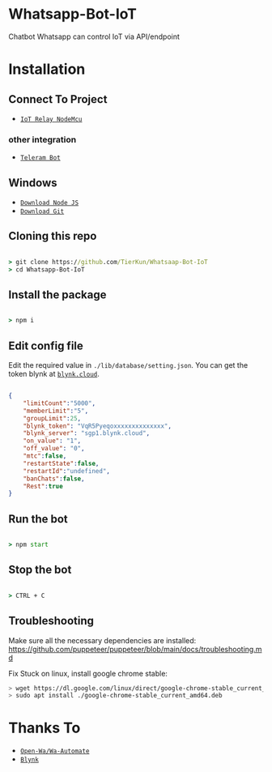 # Whatsapp-Bot-IoT
Chatbot Whatsapp can control IoT via API/endpoint

# Installation



## Connect To Project

* [`IoT Relay NodeMcu`](https://github.com/TierKun/IoT-Relay)



### other integration

* [`Teleram Bot`](https://github.com/TierKun/Telegram-Bot-IoT)



## Windows

* [`Download Node JS`](https://nodejs.org/en/download/)
* [`Download Git`](https://git-scm.com/download/win)



## Cloning this repo

```cmd

> git clone https://github.com/TierKun/Whatsaap-Bot-IoT
> cd Whatsapp-Bot-IoT

```



## Install the package

```cmd

> npm i

```



## Edit config file

Edit the required value in `./lib/database/setting.json`. You can get the token blynk at [`blynk.cloud`](https://blynk.cloud/).

```json

{
    "limitCount":"5000",
    "memberLimit":"5",
    "groupLimit":25,
    "blynk_token": "VqR5Pyeqoxxxxxxxxxxxxxx", 
    "blynk_server": "sgp1.blynk.cloud",
    "on_value": "1",
    "off_value": "0",
    "mtc":false,
    "restartState":false,
    "restartId":"undefined",
    "banChats":false,
    "Rest":true
}

 ```

## Run the bot

```cmd

> npm start

```

## Stop the bot

```cmd

> CTRL + C

```


## Troubleshooting
Make sure all the necessary dependencies are installed: https://github.com/puppeteer/puppeteer/blob/main/docs/troubleshooting.md

Fix Stuck on linux, install google chrome stable: 
```bash
> wget https://dl.google.com/linux/direct/google-chrome-stable_current_amd64.deb
> sudo apt install ./google-chrome-stable_current_amd64.deb
```


# Thanks To

* [`Open-Wa/Wa-Automate`](https://github.com/open-wa/wa-automate-nodejs)
* [`Blynk`](https://github.com/blynkkk/blynk-library)
